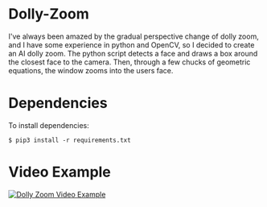 # Dolly-Zoom
I've always been amazed by the gradual perspective change of dolly zoom, and I have some experience in python and OpenCV, so I decided to create an AI dolly zoom.
The python script detects a face and draws a box around the closest face to the camera. Then, through a few chucks of geometric equations, the window zooms into the users face.

# Dependencies
To install dependencies:

    $ pip3 install -r requirements.txt

# Video Example
[![Dolly Zoom Video Example](https://img.youtube.com/vi/aujQVz2TPN0/0.jpg)](https://www.youtube.com/watch?v=aujQVz2TPN0)